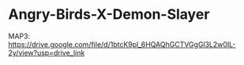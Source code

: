# Angry-Birds-X-Demon-Slayer
MAP3:
https://drive.google.com/file/d/1btcK9pl_6HQAQhGCTVGgGl3L2w0IL-2y/view?usp=drive_link
